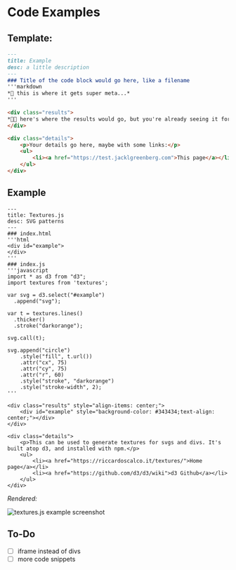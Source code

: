 # Code Examples

## Template:
```markdown
---
title: Example
desc: a little description
---
### Title of the code block would go here, like a filename
'''markdown
*🤪 this is where it gets super meta...*
'''

<div class="results">
*👨‍💻 here's where the results would go, but you're already seeing it for this one*
</div>

<div class="details">
    <p>Your details go here, maybe with some links:</p>
    <ul>
        <li><a href="https://test.jacklgreenberg.com">This page</a></li>
    </ul>
</div>
```

## Example
```
---
title: Textures.js
desc: SVG patterns
---
### index.html
'''html
<div id="example">
</div>
'''
### index.js
'''javascript
import * as d3 from "d3";
import textures from 'textures';

var svg = d3.select("#example")
  .append("svg");

var t = textures.lines()
  .thicker()
  .stroke("darkorange");

svg.call(t);

svg.append("circle")
	.style("fill", t.url())
    .attr("cx", 75)
    .attr("cy", 75)
    .attr("r", 60)
    .style("stroke", "darkorange")
    .style("stroke-width", 2);
'''

<div class="results" style="align-items: center;">
    <div id="example" style="background-color: #343434;text-align: center;"></div>
</div>

<div class="details">
    <p>This can be used to generate textures for svgs and divs. It's built atop d3, and installed with npm.</p>
    <ul>
        <li><a href="https://riccardoscalco.it/textures/">Home page</a></li>
        <li><a href="https://github.com/d3/d3/wiki">d3 Github</a></li>
    </ul>
</div>
```

*Rendered:*

![textures.js example screenshot](https://raw.githubusercontent.com/jack-Greenberg/test.jacklgreenberg.com/master/images/textures.png)

## To-Do
- [ ] iframe instead of divs
- [ ] more code snippets
